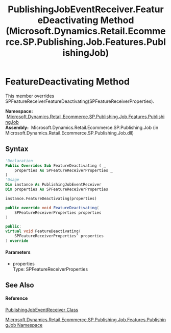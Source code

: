 ﻿---
title: PublishingJobEventReceiver.FeatureDeactivating Method  (Microsoft.Dynamics.Retail.Ecommerce.SP.Publishing.Job.Features.PublishingJob)
TOCTitle: FeatureDeactivating Method
ms:assetid: M:Microsoft.Dynamics.Retail.Ecommerce.SP.Publishing.Job.Features.PublishingJob.PublishingJobEventReceiver.FeatureDeactivating(Microsoft.SharePoint.SPFeatureReceiverProperties)
ms:mtpsurl: https://technet.microsoft.com/en-us/library/microsoft.dynamics.retail.ecommerce.sp.publishing.job.features.publishingjob.publishingjobeventreceiver.featuredeactivating(v=AX.60)
ms:contentKeyID: 65317920
ms.date: 05/18/2015
mtps_version: v=AX.60
f1_keywords:
- Microsoft.Dynamics.Retail.Ecommerce.SP.Publishing.Job.Features.PublishingJob.PublishingJobEventReceiver.FeatureDeactivating
dev_langs:
- CSharp
- C++
- VB
---

# FeatureDeactivating Method

This member overrides SPFeatureReceiverFeatureDeactivating(SPFeatureReceiverProperties).

**Namespace:**  [Microsoft.Dynamics.Retail.Ecommerce.SP.Publishing.Job.Features.PublishingJob](microsoft-dynamics-retail-ecommerce-sp-publishing-job-features-publishingjob-namespace.md)  
**Assembly:**  Microsoft.Dynamics.Retail.Ecommerce.SP.Publishing.Job (in Microsoft.Dynamics.Retail.Ecommerce.SP.Publishing.Job.dll)

## Syntax

``` vb
'Declaration
Public Overrides Sub FeatureDeactivating ( _
    properties As SPFeatureReceiverProperties _
)
'Usage
Dim instance As PublishingJobEventReceiver
Dim properties As SPFeatureReceiverProperties

instance.FeatureDeactivating(properties)
```

``` csharp
public override void FeatureDeactivating(
    SPFeatureReceiverProperties properties
)
```

``` c++
public:
virtual void FeatureDeactivating(
    SPFeatureReceiverProperties^ properties
) override
```

#### Parameters

  - properties  
    Type: SPFeatureReceiverProperties  

## See Also

#### Reference

[PublishingJobEventReceiver Class](publishingjobeventreceiver-class-microsoft-dynamics-retail-ecommerce-sp-publishing-job-features-publishingjob.md)

[Microsoft.Dynamics.Retail.Ecommerce.SP.Publishing.Job.Features.PublishingJob Namespace](microsoft-dynamics-retail-ecommerce-sp-publishing-job-features-publishingjob-namespace.md)

